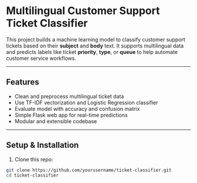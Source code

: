 # Multilingual Customer Support Ticket Classifier

This project builds a machine learning model to classify customer support tickets based on their **subject** and **body** text. It supports multilingual data and predicts labels like ticket **priority**, **type**, or **queue** to help automate customer service workflows.

---

## Features

- Clean and preprocess multilingual ticket data  
- Use TF-IDF vectorization and Logistic Regression classifier  
- Evaluate model with accuracy and confusion matrix  
- Simple Flask web app for real-time predictions  
- Modular and extensible codebase  

---

## Setup & Installation

1. Clone this repo:

```bash
git clone https://github.com/yourusername/ticket-classifier.git
cd ticket-classifier
